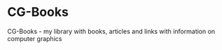 # CG-Books
CG-Books - my library with books, articles and links with information on computer graphics
